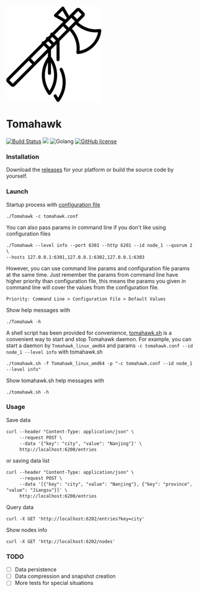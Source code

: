 [![logo](logo.png)](https://github.com/RitterHou/Tomahawk)

# Tomahawk

[![Build Status](https://travis-ci.org/RitterHou/Tomahawk.svg?branch=master)](https://travis-ci.org/RitterHou/Tomahawk)
![](https://img.shields.io/github/tag/RitterHou/Tomahawk.svg)
![Golang](https://img.shields.io/badge/golang-1.12.5-blue.svg)
[![GitHub license](https://img.shields.io/github/license/RitterHou/Tomahawk)](https://github.com/RitterHou/Tomahawk/blob/master/LICENSE)

### Installation

Download the [releases](https://github.com/RitterHou/Tomahawk/releases/latest) for your platform or build the source code by yourself.

### Launch

Startup process with [configuration file](https://github.com/RitterHou/Tomahawk/blob/master/tools/tomahawk.conf)

    ./Tomahawk -c tomahawk.conf

You can also pass params in command line if you don't like using configuration files

    ./Tomahawk --level info --port 6301 --http 6201 --id node_1 --quorum 2 \
    --hosts 127.0.0.1:6301,127.0.0.1:6302,127.0.0.1:6303

However, you can use command line params and configuration file params at the same time. Just remember the params from command line have higher priority than configuration file, this means the params you given in command line will cover the values from the configuration file.

    Priority: Command Line > Configuration File > Default Values

Show help messages with

    ./Tomahawk -h

A shell script has been provided for convenience, [tomahawk.sh](https://github.com/RitterHou/Tomahawk/blob/master/tools/tomahawk.sh) is a convenient way to start and stop Tomahawk daemon.  For example, you can start a daemon by `Tomahawk_linux_amd64` and params `-c tomahawk.conf --id node_1 --level info` with tomahawk.sh

    ./tomahawk.sh -f Tomahawk_linux_amd64 -p "-c tomahawk.conf --id node_1 --level info"
    
Show tomahawk.sh help messages with

    ./tomahawk.sh -h

### Usage

Save data

    curl --header "Content-Type: application/json" \
         --request POST \
         --data '{"key": "city", "value": "Nanjing"}' \
         http://localhost:6200/entries
         
or saving data list

    curl --header "Content-Type: application/json" \
         --request POST \
         --data '[{"key": "city", "value": "Nanjing"}, {"key": "province", "value": "Jiangsu"}]' \
         http://localhost:6200/entries
         
Query data

    curl -X GET 'http://localhost:6202/entries?key=city'
    
Show nodes info

    curl -X GET 'http://localhost:6202/nodes'
    
### TODO

- [ ] Data persistence
- [ ] Data compression and snapshot creation
- [ ] More tests for special situations

